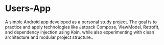 # Users-App
A simple Android app developed as a personal study project. The goal is to practice and apply technologies like Jetpack Compose, ViewModel, Retrofit, and dependency injection using Koin, while also experimenting with clean architecture and modular project structure..
